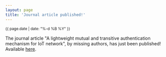 ```yaml
---
layout: page
title: 'Journal article published!'
---
```


<small>{{ page.date | date: "%-d %B %Y" }}</small>

The journal article "A lightweight mutual and transitive authentication mechanism for IoT network", by missing authors, has just been published! Available [here](https://doi.org/10.1016/j.adhoc.2022.103003).
